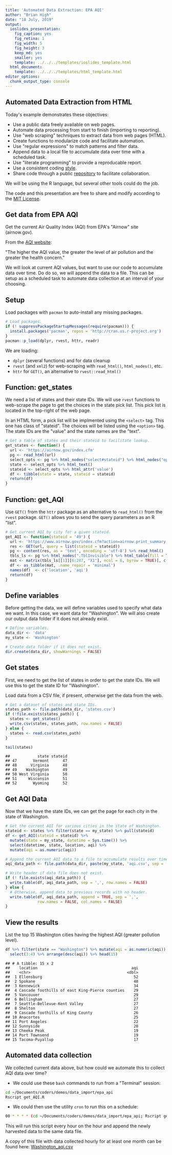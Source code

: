 ```yaml
---
title: 'Automated Data Extraction: EPA AQI'
author: "Brian High"
date: "18 July, 2019"
output:
  ioslides_presentation:
    fig_caption: yes
    fig_retina: 1
    fig_width: 5
    fig_height: 3
    keep_md: yes
    smaller: yes
    template: ../../../templates/ioslides_template.html
  html_document:
    template: ../../../templates/html_template.html
editor_options: 
  chunk_output_type: console
---
```








## Automated Data Extraction from HTML

Today's example demonstrates these objectives:

* Use a public data freely available on web pages.
* Automate data processing from start to finish (importing to reporting).
* Use "web scraping" techniques to extract data from web pages (HTML).
* Create functions to modularize code and facilitate automation.
* Use "regular expressions" to match patterns and filter data.
* Append data to a local file to accumulate data over time with a scheduled task.
* Use "literate programming" to provide a reproducable report.
* Use a consistent coding [style](https://google.github.io/styleguide/Rguide.xml).
* Share code through a public [repository](https://github.com/deohs/coders) to 
  facilitate collaboration.

We will be using the R language, but several other tools could do the job.

The code and this presentation are free to share and modify according to the 
[MIT License](https://github.com/deohs/coders/blob/master/LICENSE).

## Get data from EPA AQI

Get the current Air Quality Index (AQI) from EPA's "Airnow" site (airnow.gov). 

From the [AQI website](https://airnow.gov/index.cfm?action=aqibasics.aqi):

"The higher the AQI value, the greater the level of air pollution and the 
greater the health concern."

We will look at current AQI values, but want to use our code to accumulate data 
over time. Do do so, we will append the data to a file. This can be setup 
as a scheduled task to automate data collection at an interval of your choosing.

## Setup

Load packages with `pacman` to auto-install any missing packages.


```r
# Load packages.
if (! suppressPackageStartupMessages(require(pacman))) {
  install.packages('pacman', repos = 'http://cran.us.r-project.org')
}
pacman::p_load(dplyr, rvest, httr, readr)
```

We are loading:

* `dplyr` (several functions) and for data cleanup
* `rvest` (and `xml2`) for web-scraping with `read_html()`, `html_nodes()`, etc.
* `httr` for `GET()`, an alternative to `rvest::read_html()`

## Function: get_states

We need a list of states and their state IDs. We will use `rvest` functions to 
web-scrape the page to get the choices in the state pick list. This pick list 
is located in the top-right of the web page. 

In an HTML form, a pick list will be implmented using the `<select>` tag. 
This one has  class of "stateid". The choices will be listed using the `<option>` 
tag. The state IDs are the "value" and the state names are the "text".


```r
# Get a table of states and their stateid to facilitate lookup.
get_states <- function() {
  url <- 'https://airnow.gov/index.cfm'
  pg <- read_html(url)
  select_opts <- pg %>% html_nodes("select#stateid") %>% html_nodes("option")
  state <- select_opts %>% html_text()
  stateid <- select_opts %>% html_attr('value')
  df <- tibble(state = state, stateid = stateid)
  return(df)
}
```

## Function: get_AQI

Use `GET()` from the `httr` package as an alternative to `read_html()` from the
`rvest` package. `GET()` allows you to send the query parameters as an R "list".


```r
# Get current AQI by city for a given stateid.
get_AQI <- function(stateid = '49') {
  url <- 'https://www.airnow.gov/index.cfm?action=airnow.print_summary'
  res <- GET(url, query = list(stateid = stateid))
  pg <- content(res, as = 'text', encoding = 'utf-8') %>% read_html()
  tbls_ls <- pg %>% html_nodes(".TblInvisible") %>% html_table(fill = TRUE)
  mat <- matrix(tbls_ls[[1]][6:287, "X1"], ncol = 6, byrow = TRUE)[, c(1, 6)]
  df <- as_tibble(mat, .name_repair = 'minimal')
  names(df)  <- c('location', 'aqi')
  return(df)
}
```

## Define variables

Before getting the data, we will define variables used to specify what data we
want. In this case, we want data for "Washington". We will also create our 
output data folder if it does not already exist.


```r
# Define variables.
data_dir <- 'data'
my_state <- 'Washington'

# Create data folder if it does not exist.
dir.create(data_dir, showWarnings = FALSE)
```

## Get states

First, we need to get the list of states in order to get the state IDs. We will
use this to get the state ID for "Washington".

Load data from a CSV file, if present, otherwise get the data from the web.


```r
# Get a dataset of states and state IDs.
states_path <- file.path(data_dir, 'states.csv')
if (!file.exists(states_path)) {
  states <- get_states()
  write.csv(states, states_path, row.names = FALSE)
} else {
  states <- read.csv(states_path)
}

tail(states)
```

```
##            state stateid
## 47       Vermont      47
## 48      Virginia      48
## 49    Washington      49
## 50 West Virginia      50
## 51     Wisconsin      51
## 52       Wyoming      52
```

## Get AQI Data

Now that we have the state IDs, we can get the page for each city in the state
of Washington.


```r
# Get the current AQI for various cities in the state of Washington.
stateid <- states %>% filter(state == my_state) %>% pull(stateid)
df <- get_AQI(stateid = stateid) %>% 
  mutate(state = my_state, datetime = Sys.time()) %>% 
  select(datetime, state, location, aqi) %>% 
  mutate(aqi = as.numeric(aqi))

# Append the current AQI data to a file to accumulate results over time.
aqi_data_path <- file.path(data_dir, paste(my_state, 'aqi.csv', sep = '_'))

# Write header if data file does not exist.
if (! file.exists(aqi_data_path)) {
  write.table(df, aqi_data_path, sep = ',', row.names = FALSE)
} else {
  # Otherwise, append data to previous records with no header.
  write.table(df, aqi_data_path, append = TRUE, sep = ',', 
              row.names = FALSE, col.names = FALSE)
}
```

## View the results

List the top 15 Washington cities having the highest AQI (greater pollution level).


```r
df %>% filter(state == "Washington") %>% mutate(aqi = as.numeric(aqi)) %>% 
  select(3:4) %>% arrange(desc(aqi)) %>% head(15)
```

```
## # A tibble: 15 x 2
##    location                                         aqi
##    <chr>                                          <dbl>
##  1 Ellensburg                                        52
##  2 Spokane                                           48
##  3 Kennewick                                         34
##  4 Cascade foothills of east King-Pierce counties    29
##  5 Vancouver                                         29
##  6 Bellingham                                        27
##  7 Seattle-Bellevue-Kent Valley                      27
##  8 Shelton                                           27
##  9 Cascade foothills of King County                  26
## 10 Anacortes                                         25
## 11 Port Angeles                                      22
## 12 Sunnyside                                         20
## 13 Cheeka Peak                                       19
## 14 Port Townsend                                     19
## 15 Tacoma-Puyallup                                   17
```

## Automated data collection

We collected current data above, but how could we automate this to collect AQI 
data over time?

* We could use these `bash` commands to run from a "Terminal" session:


```bash
cd ~/Documents/coders/demos/data_import/epa_api
Rscript get_AQI.R
```

* We could then use the utility `cron` to run this on a schedule:


```bash
00 * * * * (cd ~/Documents/coders/demos/data_import/epa_api; Rscript get_AQI.R)
```

This will run this script every hour on the hour and append the newly 
harvested data to the same data file.

A copy of this file with data collected hourly for at least one month can be 
found here: [Washington_aqi.csv](data/Washington_aqi.csv)

